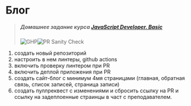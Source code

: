 # Блог

> ##### Домашнее задание курса **[JavaScript Developer. Basic](https://otus.ru/lessons/javascript-basic/?int_source=courses_catalog&int_term=programming)**
>
> ![GHP](https://github.com/lliriq77/otus--blog/actions/workflows/gh-pages.yml/badge.svg)![PR Sanity Check](https://github.com/lliriq77/otus--blog/actions/workflows/sanity-check.yml/badge.svg)

1. создать новый репозиторий
2. настроить в нем линтеры, github actions
3. включить проверку линтером при PR
4. включить деплой приложения при PR
5. создать сайт-блог с минимум 4мя страницами (главная, обратная связь, список записей, страница записи)
6. создать пуллреквест с изменениями и сбросить ссылку на PR и ссылку на задеплоенные страинцы в част с преподавателем.
